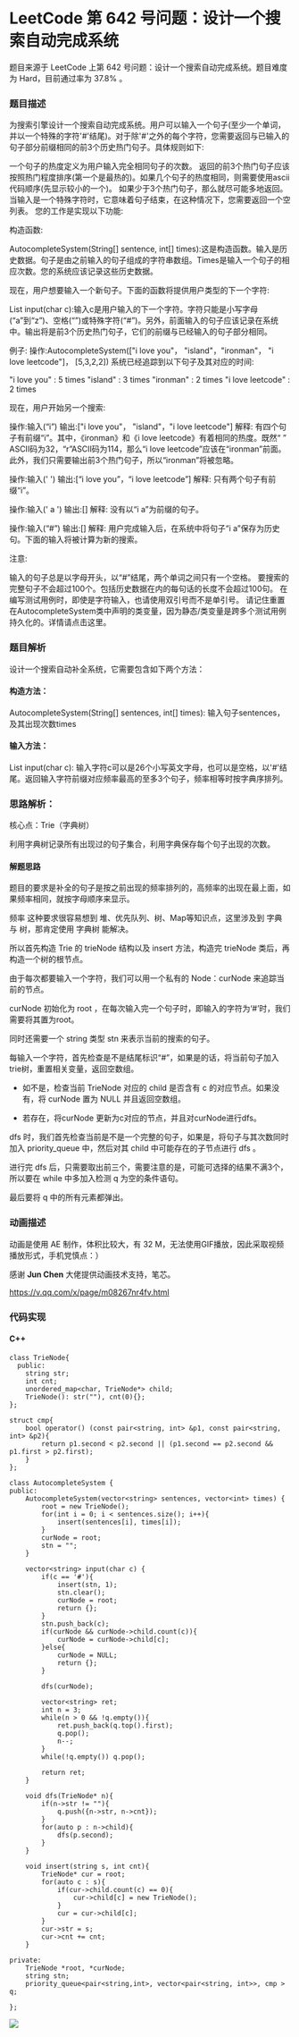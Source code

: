 # LeetCode 第 642 号问题：设计一个搜索自动完成系统


>


题目来源于 LeetCode 上第 642 号问题：设计一个搜索自动完成系统。题目难度为 Hard，目前通过率为 37.8% 。

### 题目描述

为搜索引擎设计一个搜索自动完成系统。用户可以输入一个句子(至少一个单词，并以一个特殊的字符'#'结尾)。对于除'#'之外的每个字符，您需要返回与已输入的句子部分前缀相同的前3个历史热门句子。具体规则如下:

一个句子的热度定义为用户输入完全相同句子的次数。
返回的前3个热门句子应该按照热门程度排序(第一个是最热的)。如果几个句子的热度相同，则需要使用ascii代码顺序(先显示较小的一个)。
如果少于3个热门句子，那么就尽可能多地返回。
当输入是一个特殊字符时，它意味着句子结束，在这种情况下，您需要返回一个空列表。
您的工作是实现以下功能:

构造函数:

AutocompleteSystem(String[] sentence, int[] times):这是构造函数。输入是历史数据。句子是由之前输入的句子组成的字符串数组。Times是输入一个句子的相应次数。您的系统应该记录这些历史数据。

现在，用户想要输入一个新句子。下面的函数将提供用户类型的下一个字符:

List<String> input(char c):输入c是用户输入的下一个字符。字符只能是小写字母(“a”到“z”)、空格(“”)或特殊字符(“#”)。另外，前面输入的句子应该记录在系统中。输出将是前3个历史热门句子，它们的前缀与已经输入的句子部分相同。

例子:
操作:AutocompleteSystem(["i love you"， "island"，"ironman"， "i love leetcode"]， [5,3,2,2])
系统已经追踪到以下句子及其对应的时间:

"i love you" : 5 times 
"island" : 3 times 
"ironman" : 2 times 
"i love leetcode" : 2 times 

现在，用户开始另一个搜索:

操作:输入(“i”)
输出:["i love you"， "island"，"i love leetcode"]
解释:
有四个句子有前缀“i”。其中，《ironman》和《i love leetcode》有着相同的热度。既然“ ” ASCII码为32，“r”ASCII码为114，那么“i love leetcode”应该在“ironman”前面。此外，我们只需要输出前3个热门句子，所以“ironman”将被忽略。

操作:输入(' ')
输出:[“i love you”，“i love leetcode”]
解释:
只有两个句子有前缀“i”。

操作:输入(' a ')
输出:[]
解释:
没有以“i a”为前缀的句子。

操作:输入(“#”)
输出:[]
解释:
用户完成输入后，在系统中将句子“i a”保存为历史句。下面的输入将被计算为新的搜索。

注意:

输入的句子总是以字母开头，以“#”结尾，两个单词之间只有一个空格。
要搜索的完整句子不会超过100个。包括历史数据在内的每句话的长度不会超过100句。
在编写测试用例时，即使是字符输入，也请使用双引号而不是单引号。
请记住重置在AutocompleteSystem类中声明的类变量，因为静态/类变量是跨多个测试用例持久化的。详情请点击这里。

### 题目解析

设计一个搜索自动补全系统，它需要包含如下两个方法：

#### 构造方法：

AutocompleteSystem(String[] sentences, int[] times): 输入句子sentences，及其出现次数times

#### 输入方法：

List<String> input(char c): 输入字符c可以是26个小写英文字母，也可以是空格，以'#'结尾。返回输入字符前缀对应频率最高的至多3个句子，频率相等时按字典序排列。

### 思路解析：

核心点：Trie（字典树）

利用字典树记录所有出现过的句子集合，利用字典保存每个句子出现的次数。

#### 解题思路

题目的要求是补全的句子是按之前出现的频率排列的，高频率的出现在最上面，如果频率相同，就按字母顺序来显示。

频率 这种要求很容易想到 堆、优先队列、树、Map等知识点，这里涉及到 字典 与 树，那肯定使用 字典树 能解决。

所以首先构造 Trie 的 trieNode 结构以及 insert 方法，构造完 trieNode 类后，再构造一个树的根节点。

由于每次都要输入一个字符，我们可以用一个私有的 Node：curNode 来追踪当前的节点。

curNode 初始化为 root ，在每次输入完一个句子时，即输入的字符为‘#’时，我们需要将其置为root。

同时还需要一个 string 类型 stn 来表示当前的搜索的句子。

每输入一个字符，首先检查是不是结尾标识“#”，如果是的话，将当前句子加入trie树，重置相关变量，返回空数组。

* 如不是，检查当前 TrieNode 对应的 child 是否含有 c 的对应节点。如果没有，将 curNode 置为 NULL 并且返回空数组。

* 若存在，将curNode 更新为c对应的节点，并且对curNode进行dfs。

dfs 时，我们首先检查当前是不是一个完整的句子，如果是，将句子与其次数同时加入 priority_queue 中，然后对其 child 中可能存在的子节点进行 dfs 。

进行完 dfs 后，只需要取出前三个，需要注意的是，可能可选择的结果不满3个，所以要在 while 中多加入检测 q 为空的条件语句。

最后要将 q 中的所有元素都弹出。

### 动画描述

动画是使用 AE 制作，体积比较大，有 32 M，无法使用GIF播放，因此采取视频播放形式，手机党慎点：）  

感谢 **Jun Chen** 大佬提供动画技术支持，笔芯。

https://v.qq.com/x/page/m08267nr4fv.html

### 代码实现

#### C++
```
class TrieNode{
  public:
    string str;
    int cnt;
    unordered_map<char, TrieNode*> child;
    TrieNode(): str(""), cnt(0){};
};

struct cmp{
    bool operator() (const pair<string, int> &p1, const pair<string, int> &p2){
        return p1.second < p2.second || (p1.second == p2.second && p1.first > p2.first);
    }
};

class AutocompleteSystem {
public:
    AutocompleteSystem(vector<string> sentences, vector<int> times) {
        root = new TrieNode();
        for(int i = 0; i < sentences.size(); i++){
            insert(sentences[i], times[i]);
        }
        curNode = root;
        stn = "";
    }
    
    vector<string> input(char c) {
        if(c == '#'){
            insert(stn, 1);
            stn.clear();
            curNode = root;
            return {};
        }
        stn.push_back(c);
        if(curNode && curNode->child.count(c)){
            curNode = curNode->child[c];
        }else{
            curNode = NULL;
            return {};
        }
        
        dfs(curNode);
        
        vector<string> ret;
        int n = 3;
        while(n > 0 && !q.empty()){
            ret.push_back(q.top().first);
            q.pop();
            n--;
        }
        while(!q.empty()) q.pop();
        
        return ret;
    }
    
    void dfs(TrieNode* n){
        if(n->str != ""){
            q.push({n->str, n->cnt});
        }
        for(auto p : n->child){
            dfs(p.second);
        }
    }
    
    void insert(string s, int cnt){
        TrieNode* cur = root;
        for(auto c : s){
            if(cur->child.count(c) == 0){
                cur->child[c] = new TrieNode();
            }
            cur = cur->child[c];
        }
        cur->str = s;
        cur->cnt += cnt;
    }
    
private:
    TrieNode *root, *curNode;
    string stn;
    priority_queue<pair<string,int>, vector<pair<string, int>>, cmp > q;
    
};

```



![](https://bucket-1257126549.cos.ap-guangzhou.myqcloud.com/blog/fz0rq.png)